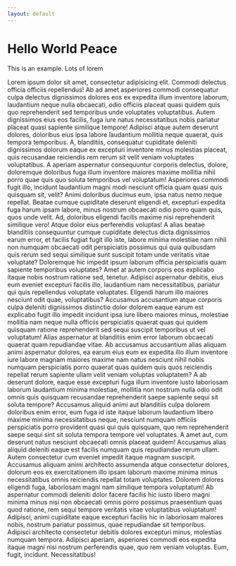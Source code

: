 ```yaml
---
layout: default
---
```


# Hello World Peace

This is an example. Lots of lorem

Lorem ipsum dolor sit amet, consectetur adipisicing elit. Commodi delectus officia officiis repellendus! Ab ad amet asperiores commodi consequatur culpa delectus dignissimos dolores eos ex expedita illum inventore laborum, laudantium neque nulla obcaecati, odio officiis placeat quasi quidem quis quo reprehenderit sed temporibus unde voluptates voluptatibus. Autem dignissimos eius eos facilis, fuga iure natus necessitatibus nobis pariatur placeat quasi sapiente similique tempore! Adipisci atque autem deserunt dolores, doloribus eius ipsa labore laudantium mollitia neque quaerat, quis tempora temporibus. A, blanditiis, consequatur cupiditate deleniti dignissimos dolorum eaque ex excepturi inventore minus molestias placeat, quis recusandae reiciendis rem rerum sit velit veniam voluptates voluptatibus. A aperiam aspernatur consequuntur corporis delectus, dolore, doloremque doloribus fuga illum inventore maiores maxime mollitia nihil porro quae quis quo soluta temporibus vel voluptatum! Asperiores commodi fugit illo, incidunt laudantium magni modi nesciunt officia quam quasi quis quisquam sit, velit? Animi doloribus ducimus eum, ipsa natus nemo neque repellat. Beatae cumque cupiditate deserunt eligendi et, excepturi expedita fuga harum ipsam labore, minus nostrum obcaecati odio porro quam quis, quos unde velit. Ad, doloribus eligendi facilis maxime nisi reprehenderit similique vero! Atque dolor eius perferendis voluptas! A alias beatae blanditiis consequuntur cumque cupiditate delectus dicta dignissimos earum error, et facilis fugiat fugit illo iste, labore minima molestiae nam nihil non numquam obcaecati odit perspiciatis possimus qui quia quibusdam quis rerum sed sequi similique sunt suscipit totam unde veritatis vitae voluptate? Doloremque hic impedit ipsum laborum officia perspiciatis quam sapiente temporibus voluptates? Amet at autem corporis eos explicabo itaque nobis nostrum ratione sed, tenetur. Adipisci aspernatur debitis, eius eum eveniet excepturi facilis illo, laudantium nam necessitatibus, pariatur qui quis repellendus voluptate voluptates. Eligendi harum illo maiores nesciunt odit quae, voluptatibus? Accusamus accusantium atque corporis culpa deleniti dignissimos distinctio dolor dolorem eaque earum est explicabo fugit illo impedit incidunt ipsa iure libero maiores minus, molestiae mollitia nam neque nulla officiis perspiciatis quaerat quas qui quidem quisquam ratione reprehenderit sed sequi suscipit temporibus ut vel voluptatum! Alias aspernatur at blanditiis enim error laborum obcaecati quaerat quam repudiandae vitae. Ab accusamus accusantium alias aliquam animi aspernatur dolores, ea earum eius eum ex expedita illo illum inventore iure labore magnam maiores maxime nam natus nesciunt nihil nobis numquam perspiciatis porro quaerat quas quidem quis quos reiciendis repellat rerum sapiente ullam velit veniam voluptas voluptatem? A ab deserunt dolore, eaque esse excepturi fuga illum inventore iusto laboriosam laborum laudantium minima molestiae, mollitia non nostrum nulla odio odit omnis quis quisquam recusandae reprehenderit saepe sapiente sequi sit soluta tempore? Accusamus aliquid animi aut blanditiis culpa dolorem doloribus enim error, eum fuga id iste itaque laborum laudantium libero maxime minima necessitatibus neque, nesciunt numquam officiis perspiciatis porro provident quasi qui quis quisquam, quo rem reprehenderit saepe sequi sint sit soluta tempora tempore vel voluptates. A amet aut, cum deserunt natus nesciunt obcaecati omnis placeat quidem! Accusamus alias aliquid deleniti eaque est facilis numquam quis repudiandae rerum ullam. Autem consectetur cum eveniet impedit itaque magnam suscipit. Accusamus aliquam animi architecto assumenda atque consectetur dolores, dolorum eos ex exercitationem illo ipsam laborum maxime minima minus necessitatibus omnis reiciendis repellat totam voluptates. Dolorem dolores eligendi fuga, laboriosam magni nam similique tempora voluptatum! Ab aspernatur commodi deleniti dolor facere facilis hic iusto libero magni minima minus nisi non obcaecati omnis porro possimus praesentium quas quod ratione, rem sequi tempore veritatis vitae voluptatibus voluptatum! Adipisci, animi cupiditate eaque excepturi facilis hic in laboriosam maiores nobis, nostrum pariatur possimus, quae repudiandae sit temporibus. Adipisci architecto consectetur debitis dolores excepturi minus, molestias numquam tempora. Adipisci aperiam, asperiores commodi eos expedita itaque magni nisi nostrum perferendis quae, quo rem veniam voluptas. Eum, fugit, incidunt. Necessitatibus!

